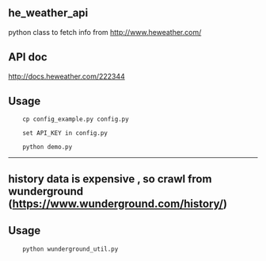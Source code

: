 ## he_weather_api
python class to fetch info from http://www.heweather.com/

## API doc

http://docs.heweather.com/222344

## Usage

        cp config_example.py config.py

        set API_KEY in config.py

        python demo.py

-----------------------

## history data is expensive , so crawl from wunderground (https://www.wunderground.com/history/)

## Usage

		python wunderground_util.py